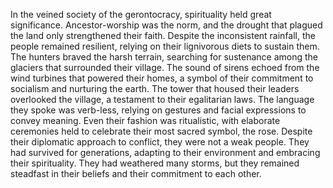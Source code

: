 In the veined society of the gerontocracy, spirituality held great significance. Ancestor-worship was the norm, and the drought that plagued the land only strengthened their faith. Despite the inconsistent rainfall, the people remained resilient, relying on their lignivorous diets to sustain them. The hunters braved the harsh terrain, searching for sustenance among the glaciers that surrounded their village. The sound of sirens echoed from the wind turbines that powered their homes, a symbol of their commitment to socialism and nurturing the earth. The tower that housed their leaders overlooked the village, a testament to their egalitarian laws. The language they spoke was verb-less, relying on gestures and facial expressions to convey meaning. Even their fashion was ritualistic, with elaborate ceremonies held to celebrate their most sacred symbol, the rose. Despite their diplomatic approach to conflict, they were not a weak people. They had survived for generations, adapting to their environment and embracing their spirituality. They had weathered many storms, but they remained steadfast in their beliefs and their commitment to each other.